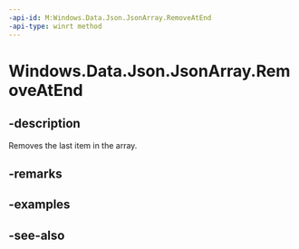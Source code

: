 ```yaml
---
-api-id: M:Windows.Data.Json.JsonArray.RemoveAtEnd
-api-type: winrt method
---
```


<!-- Method syntax
public void RemoveAtEnd()
-->

# Windows.Data.Json.JsonArray.RemoveAtEnd

## -description
Removes the last item in the array.

## -remarks

## -examples

## -see-also
